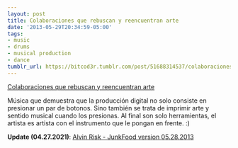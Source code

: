 ```yaml
---
layout: post
title: Colaboraciones que rebuscan y reencuentran arte
date: '2013-05-29T20:34:59-05:00'
tags:
- music
- drums
- musical production
- dance
tumblr_url: https://bitcod3r.tumblr.com/post/51688314537/colaboraciones-que-rebuscan-y-reencuentran-arte
---
```

[Colaboraciones que rebuscan y reencuentran arte](http://nesthq.com/alvin-risk-junk-food)  

Música que demuestra que la producción digital no solo consiste en presionar un par de botonos. Sino también se trata de imprimir arte y sentido musical cuando los presionas. Al final son solo herramientas, el artista es artista con el instrumento que le pongan en frente. :)

**Update (04.27.2021)**: [Alvin Risk - JunkFood version 05.28.2013](https://soundcloud.com/alvinrisk/sets/junkfoodep)